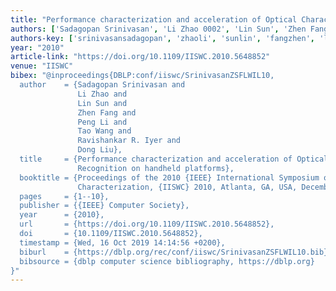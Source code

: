 ```yaml
---
title: "Performance characterization and acceleration of Optical Character Recognition on handheld platforms"
authors: ['Sadagopan Srinivasan', 'Li Zhao 0002', 'Lin Sun', 'Zhen Fang', 'Peng Li', 'Tao Wang 0003', 'Ravishankar R. Iyer', 'Dong Liu']
authors-key: ['srinivasansadagopan', 'zhaoli', 'sunlin', 'fangzhen', 'lipeng', 'wangtao', 'r.ravishankar', 'liudong']
year: "2010"
article-link: "https://doi.org/10.1109/IISWC.2010.5648852"
venue: "IISWC"
bibex: "@inproceedings{DBLP:conf/iiswc/SrinivasanZSFLWIL10,
  author    = {Sadagopan Srinivasan and
               Li Zhao and
               Lin Sun and
               Zhen Fang and
               Peng Li and
               Tao Wang and
               Ravishankar R. Iyer and
               Dong Liu},
  title     = {Performance characterization and acceleration of Optical Character
               Recognition on handheld platforms},
  booktitle = {Proceedings of the 2010 {IEEE} International Symposium on Workload
               Characterization, {IISWC} 2010, Atlanta, GA, USA, December 2-4, 2010},
  pages     = {1--10},
  publisher = {{IEEE} Computer Society},
  year      = {2010},
  url       = {https://doi.org/10.1109/IISWC.2010.5648852},
  doi       = {10.1109/IISWC.2010.5648852},
  timestamp = {Wed, 16 Oct 2019 14:14:56 +0200},
  biburl    = {https://dblp.org/rec/conf/iiswc/SrinivasanZSFLWIL10.bib},
  bibsource = {dblp computer science bibliography, https://dblp.org}
}"
---
```

